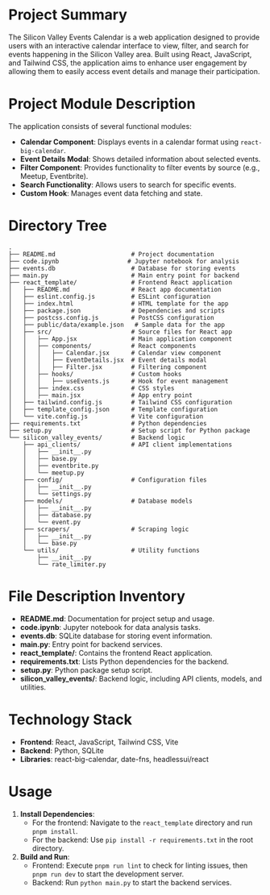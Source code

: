 # Project Summary
The Silicon Valley Events Calendar is a web application designed to provide users with an interactive calendar interface to view, filter, and search for events happening in the Silicon Valley area. Built using React, JavaScript, and Tailwind CSS, the application aims to enhance user engagement by allowing them to easily access event details and manage their participation.

# Project Module Description
The application consists of several functional modules:
- **Calendar Component**: Displays events in a calendar format using `react-big-calendar`.
- **Event Details Modal**: Shows detailed information about selected events.
- **Filter Component**: Provides functionality to filter events by source (e.g., Meetup, Eventbrite).
- **Search Functionality**: Allows users to search for specific events.
- **Custom Hook**: Manages event data fetching and state.

# Directory Tree
```
.
├── README.md                     # Project documentation
├── code.ipynb                   # Jupyter notebook for analysis
├── events.db                     # Database for storing events
├── main.py                       # Main entry point for backend
├── react_template/               # Frontend React application
│   ├── README.md                 # React app documentation
│   ├── eslint.config.js          # ESLint configuration
│   ├── index.html                # HTML template for the app
│   ├── package.json              # Dependencies and scripts
│   ├── postcss.config.js         # PostCSS configuration
│   ├── public/data/example.json   # Sample data for the app
│   ├── src/                      # Source files for React app
│   │   ├── App.jsx               # Main application component
│   │   ├── components/           # React components
│   │   │   ├── Calendar.jsx      # Calendar view component
│   │   │   ├── EventDetails.jsx  # Event details modal
│   │   │   ├── Filter.jsx        # Filtering component
│   │   ├── hooks/                # Custom hooks
│   │   │   ├── useEvents.js      # Hook for event management
│   │   ├── index.css             # CSS styles
│   │   ├── main.jsx              # App entry point
│   ├── tailwind.config.js        # Tailwind CSS configuration
│   ├── template_config.json      # Template configuration
│   └── vite.config.js            # Vite configuration
├── requirements.txt              # Python dependencies
├── setup.py                      # Setup script for Python package
└── silicon_valley_events/        # Backend logic
    ├── api_clients/              # API client implementations
    │   ├── __init__.py
    │   ├── base.py
    │   ├── eventbrite.py
    │   └── meetup.py
    ├── config/                   # Configuration files
    │   ├── __init__.py
    │   └── settings.py
    ├── models/                   # Database models
    │   ├── __init__.py
    │   ├── database.py
    │   └── event.py
    ├── scrapers/                 # Scraping logic
    │   ├── __init__.py
    │   └── base.py
    └── utils/                    # Utility functions
        ├── __init__.py
        └── rate_limiter.py
```

# File Description Inventory
- **README.md**: Documentation for project setup and usage.
- **code.ipynb**: Jupyter notebook for data analysis tasks.
- **events.db**: SQLite database for storing event information.
- **main.py**: Entry point for backend services.
- **react_template/**: Contains the frontend React application.
- **requirements.txt**: Lists Python dependencies for the backend.
- **setup.py**: Python package setup script.
- **silicon_valley_events/**: Backend logic, including API clients, models, and utilities.

# Technology Stack
- **Frontend**: React, JavaScript, Tailwind CSS, Vite
- **Backend**: Python, SQLite
- **Libraries**: react-big-calendar, date-fns, headlessui/react

# Usage
1. **Install Dependencies**: 
   - For the frontend: Navigate to the `react_template` directory and run `pnpm install`.
   - For the backend: Use `pip install -r requirements.txt` in the root directory.
2. **Build and Run**:
   - Frontend: Execute `pnpm run lint` to check for linting issues, then `pnpm run dev` to start the development server.
   - Backend: Run `python main.py` to start the backend services.
